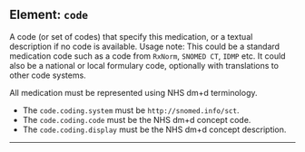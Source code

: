 ## Element: `code` <span class="mro-circle mandatory" title="Mandatory"></span>

<div class="nhsd-a-box nhsd-a-box--bg-light-blue nhsd-!t-margin-bottom-6 nhsd-t-body">
    A code (or set of codes) that specify this medication, or a textual description if no code is available. Usage note: This could be a standard medication code such as a code from <code>RxNorm</code>, <code>SNOMED CT</code>, <code>IDMP</code> etc. It could also be a national or local formulary code, optionally with translations to other code systems.
</div>

All medication must be represented using NHS dm+d terminology.

- The `code.coding.system` must be `http://snomed.info/sct`.
- The `code.coding.code` must be the NHS dm+d concept code.
- The `code.coding.display` must be the NHS dm+d concept description.

---
